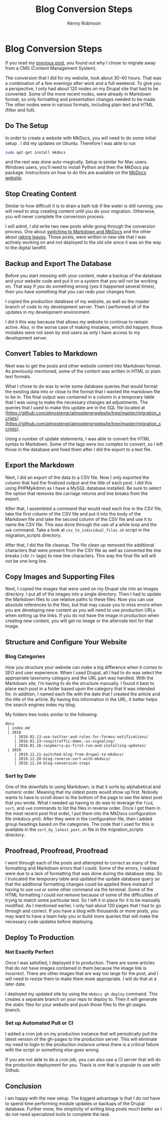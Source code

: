 ﻿---
title: Blog Conversion Steps
posted: 2019-12-24
updated: 2020-07-15
author: Kenny Robinson
description: The steps that I performed to convert by Drupal-based blog over to MkDocs 
category: Technology
---

# Blog Conversion Steps

If you read my [previous post](/2019.12.21-switched-blog-from-drupal-to-mkdocs), you found out why I chose to migrate away from a CMS (Content Management System). 

The conversion that I did for my website, took about 30-40 hours. That was a combination of a few evenings after work and a full 
weekend. To give you a perspective, I only had about 120 nodes on my Drupal site that had to be converted. Some of the more recent nodes, 
were already in Markdown format, so only formatting and presentation changes needed to be made. The other nodes were in various formats, including plain text and HTML (filter and full). 

## Do The Setup

In order to create a website with MkDocs, you will need to do some initial setup . I did my updates 
on Ubuntu. Therefore I was able to run 

```bash
sudo apt-get install mkdocs
``` 

and the rest was done auto-magically. Setup is similar for Mac users. 
Windows users, you’ll need to install Python and then the MkDocs pip package. Instructions on how to do this are 
available on the <a href="https://mkdocs.org" target="_blank">MkDocs website</a>.

## Stop Creating Content

Similar to how difficult it is to drain a bath tub if the water is still running, you will need to stop creating content until 
you do your migration. Otherwise, you will never complete the conversion process. 

I will admit, I did write two new posts while going through the conversion process. One 
about 
[switching to Markdown and MkDocs](/blog/2019.12.21-switched-blog-from-drupal-to-mkdocs)
and the other about 
[raking leaves](https://almostengr.github.io/gardening/2019.12.22-you-still-rake-leaves/).
Those posts, were written in new site that I was actively 
working on and not deployed to the old site since it was on the way to the digital landfill.

## Backup and Export The Database

Before you start messing with your content, make a backup of the database and your website code and put it on a system that you 
will not be working on. That way if you do something wrong (yes it happened several times), then you have something that you can redo your changes from. 

I copied the production database of my website, as well as the master branch of code to my development server. 
Then I performed all of the updates in my development environment. 

I did it this way because that allows my website to continue to remain active. Also, in the worse case of making mistakes, 
which did happen, those mistakes were not seen by end users as only I have access to my development server.

## Convert Tables to Markdown

Next was to get the posts and other website content into Markdown format.  As previously mentioned, some of the content was written in HTML or plain text formats. 

What I chose to do was to write some database queries that would format the 
existing data into or close to the format that I wanted the markdown file to be in. The final output was contained in a column in a temporary table that I was 
using to make the necessary changes ad adjustments.
The queries that I used to make this update are in the SQL file located at
[https://github.com/almostengr/almostengrwebsite/tree/master/migration_scripts](https://github.com/almostengr/almostengrwebsite/tree/master/migration_scripts).

Using a number of update statements, I was able to convert the HTML syntax to 
Markdown. Some of the tags were too complex to convert, so I left those in the 
database and fixed them after I did the export to a text file.

## Export the Markdown

Next, I did an export of the data to a CSV file. Now I only exported the column 
that had the finalized output and the title of each post. I did this using PHPMyAdmin as I have a MySQL database installed. Be sure to select the option
that removes the carriage returns and line breaks from the export.

After that, I assembled a command that would read each line in the CSV file, take the first column of the CSV file and put it into the body of the Markdown
file and take the second column of the CSV file and use it to name the CSV file. 
This was done through the use of a while loop and the ```awk``` command. 
Take a look at ```csv_to_individual_files.sh``` script in the migration_scripts directory.

After that, I did the file cleanup. The file clean up removed the additional characters that were present from the CSV file as well as converted the 
line breaks (&lt;br /&gt; tags) to new line characters. This way the final file will 
will not be one long line.

## Copy Images and Supporting Files

Next, I copied the images that were used on my Drupal site into an images directory. 
I put all of the images into a single directory. Then I had to update the Markdown files 
to use relative paths to these files. Now you can use absolute references to the 
files, but that may cause you to miss errors when you are developing new content
as you will need to use production URLs when setting up the links. If you do not have the
image in production when creating new content, you will get no image or the alternate text for that image. 

## Structure and Configure Your Website

### Blog Categories

How you structure your website can make a big difference when it comes to SEO and user experience. When I used Drupal, 
all I had to do was select the appropriate taxonomy category and the URL part was handled. 
With the Markdown site, I’m having to do the structure manually. I found it best 
to place each post in a folder based upon the category that it was intended for.
In addition, I named each file with the date that I created the article and the title of the article. 
By having this information in the URL, it better helps the search engines index 
my blog.

My folders tree looks similar to the following: 

```
docs
 | index.md
 | 2018
    | 2018.02.13-use-twitter-and-rules-for-farmos-notifications/
    | 2018.01.23-raspitraffic-demo,-us-signaling/
    | 2018.01.16-raspberry-pi-first-run-and-installing-updates/
 | 2019
    | 2019.12.21-switched-blog-from-drupal-to-mkdocs/
    | 2019.12.20-blog-reverse-sort-with-mkdocs/
    | 2019.12.24-blog-conversion-steps
```

### Sort by Date

One of the downfalls to using Markdown, is that it sorts by alphabetical and numeric order. Meaning that my oldest posts would show up 
first. Nobody wants to have to scroll down to the bottom of the page to see the latest post that you wrote. What I needed up having to do was to leverage the 
```find```, ```sort```, and ```sed``` commands to list the files in reverse order. Once I got them in the most recent post first order, I put them into the MkDocs configuration file (mkdocs.yml). 
After they were in the configuration file, then I added group headings based on 
the categories. The code that I used for this is available in the ```sort_by_latest_post.sh``` file in the migration_scripts directory.

## Proofread, Proofread, Proofread

I went through each of the posts and attempted to correct as many of the formatting 
and Markdown errors that I could. Some of the errors, I realized were due to a
lack of formatting that was done during the database step. So I truncated 
the temporary table and updated the update database query so that the additional 
formatting changes could be applied there instead of having to use ```sed```
or some other command via the terminal. 
Some of the HTML formatting I could not remove because of some of the 
difficulties of trying to match some particular text. So I left it in place 
for it to be manually modified.
As I mentioned earlier, I only had about 120 pages that I had to go through and correct. If you have a blog with thousands or more posts, you may want to have a team 
help you or build more queries that will make the necessary code updates 
before deploying. 

## Deploy To Production

### Not Exactly Perfect

Once I was satisfied, I deployed it to production. There are some articles that do 
not have images contained in them because the image link is incorrect. There 
are other images that are way too large for the post, and I will need to resize them 
to make them more appropriate.  I will do that at a later date. 

I deployed my updated site by using the ```mkdocs gh-deploy``` command. This creates 
a separate branch on your repo to deploy to. Then it will generate the static files 
for your website and push those files to the gh-pages branch.

### Set up Automated Pull or CI 

I added a cron job on my production instance that will periodically pull the latest version of the gh-pages to the production server. 
This will eliminate my need to login to the production instance unless there 
is a critical failure with the script or something else goes wrong. 

If you are not able to do a cron job, you can also use a CI server that will do the production deployment for you. Travis is one that is popular to use with Github.

## Conclusion

I am happy with the new setup. The biggest advantage is that I do not have to spend time performing module updates or 
backups of the Drupal database. Further more, the simplicity of writing blog posts much better as I do not need specialized tools to complete the task.

